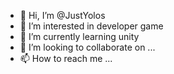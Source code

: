 - 👋 Hi, I’m @JustYolos
- 👀 I’m interested in developer game
- 🌱 I’m currently learning unity
- 💞️ I’m looking to collaborate on ...
- 📫 How to reach me ...

<!---
JustYolos/JustYolos is a ✨ special ✨ repository because its `README.md` (this file) appears on your GitHub profile.
You can click the Preview link to take a look at your changes.
--->
